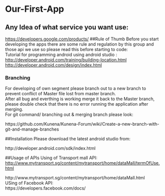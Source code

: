 # Our-First-App
## Any Idea of what service you want use:
https://developers.google.com/products/
##Rule of Thumb
Before you start developing the apps there are some rule and regulation by this group and those api we use so please read this before starting to code:</br>
Tutorial for programming android using android studio : http://developer.android.com/training/building-location.html
http://developer.android.com/design/index.html
### Branching
For developing of own segment please branch out to a new branch to prevent conflict of Master file lost from master branch.</br>
After all bug and everthing is working merge it back to the Master branch, please double check that there is no error running the application after merging.</br>
For git command/ branching out & merging branch please look:</br>
</link>https://github.com/Kunena/Kunena-Forum/wiki/Create-a-new-branch-with-git-and-manage-branches</link>

##Installation 
Please download the latest android studio from:
<link>http://developer.android.com/sdk/index.html</link>

##Usage of APIs
Using of Transport mall API:</br> <link>http://www.mytransport.sg/content/mytransport/home/dataMall/termOfUse.html</link></br>
<link>http://www.mytransport.sg/content/mytransport/home/dataMall.html</link>
</br>
USing of Facebook API: </br> <link>https://developers.facebook.com/docs/</link>
